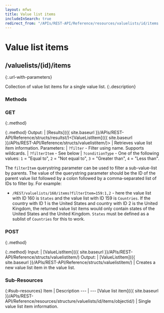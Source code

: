 ```yaml
---
layout: mfws
title: Value list items
includeInSearch: true
redirect_from: "/APIs/REST-API/Reference/resources/valuelists/id/items.html"
---
```


# Value list items

## /valuelists/(id)/items
{:.url-with-parameters}

Collection of value list items for a single value list. 
{:.description}

### Methods

### GET
{:.method}

{:.method}
Output: | [Results]({{ site.baseurl }}/APIs/REST-API/Reference/structs/resultst/)<[ValueListItem]({{ site.baseurl }}/APIs/REST-API/Reference/structs/valuelistitem/)>
| Retrieves value list item information. 
Parameters:  | `?filter` - Filter using name. Supports wildcards.
| `?filterItem` - See below
| `?conditionType` - One of the following values: `1` = "Equal to", `2` = "Not equal to", `3` = "Greater than", `4` = "Less than".

The `filterItem` querystring parameter can be used to filter a sub-value-list by parents.  The value of the querystring parameter should be the ID of the parent value list followed by a colon followed by a comma-separated list of IDs to filter by.  For example:

* `/REST/valuelists/160/items?filterItem=159:1,2` - here the value list with ID 160 is `States` and the value list with ID 159 is `Countries`.  If the country with ID 1 is the United States and country with ID 2 is the United Kingdom, the returned value list items would only contain states of the United States and the United Kingdom.  `States` must be defined as a sublist of `Countries` for this to work.

### POST
{:.method}

{:.method}
Input: | [ValueListItem]({{ site.baseurl }}/APIs/REST-API/Reference/structs/valuelistitem/)
Output: | [ValueListItem]({{ site.baseurl }}/APIs/REST-API/Reference/structs/valuelistitem/)
| Creates a new value list item in the value list. 

### Sub-Resources

{:#sub-resources}
Item | Description
--- | ---
[Value list item]({{ site.baseurl }}/APIs/REST-API/Reference/resources/structure/valuelists/id/items/objectid/) | Single value list item information. 
